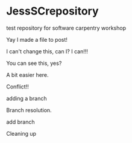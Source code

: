 # JessSCrepository
test repository for software carpentry workshop

Yay I made a file to post!

I can't change this, can I?
I can!!!

You can see this, yes?

A bit easier here.

Conflict!!

adding a branch

Branch resolution.

add branch

Cleaning up

